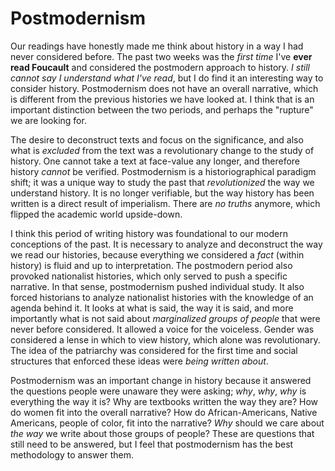 # Postmodernism 

Our readings have honestly made me think about history in a way I had never considered before.  The past two weeks was the *first time* I've **ever read Foucault** and considered the postmodern approach to history. *I still cannot say I understand what I've read*, but I do find it an interesting way to consider history. Postmodernism does not have an overall narrative, which is different from the previous histories we have looked at. I think that is an important distinction between the two periods, and perhaps the "rupture" we are looking for. 

The desire to deconstruct texts and focus on the significance, and also what is *excluded* from the text was a revolutionary change to the study of history. One cannot take a text at face-value any longer, and therefore history *cannot* be verified. Postmodernism is a historiographical paradigm shift; it was a unique way to study the past that *revolutionized* the way we understand history. It is no longer verifiable,  but the way history has been written is a direct result of imperialism. There are *no truths* anymore, which flipped the academic world upside-down. 

I think this period of writing history was foundational to our modern conceptions of the past. It is necessary to analyze and deconstruct the way we read our histories, because everything we considered a *fact* (within history) is fluid and up to interpretation. The postmodern period also provoked nationalist histories, which only served to push a specific narrative. In that sense, postmodernism pushed individual study. It also forced historians to analyze nationalist histories with the knowledge of an agenda behind it. It looks at what is said, the way it is said, and more importantly what is not said about *marginalized groups of people* that were never before considered. It allowed a voice for the voiceless. Gender was considered a lense in which to view history, which alone was revolutionary. The idea of the patriarchy was considered for the first time and social structures that enforced these ideas were *being written about*. 

Postmodernism was an important change in history because it answered the questions people were unaware they were asking; *why*, *why*, *why* is everything the way it is? Why are textbooks written the way they are? How do women fit into the overall narrative? How do African-Americans, Native Americans, people of color, fit into the narrative? *Why* should we care about *the way* we write about those groups of people? 
These are questions that still need to be answered, but I feel that postmodernism has the best methodology to answer them. 